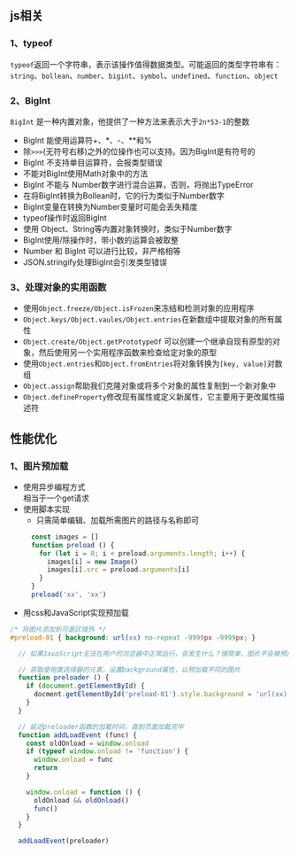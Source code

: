 ## js相关
### 1、typeof
`typeof`返回一个字符串，表示该操作值得数据类型。可能返回的类型字符串有：`string`、`bollean`、`number`、`bigint`、`symbol`、`undefined`、`function`、`object`

### 2、BigInt
`BigInt` 是一种内置对象，他提供了一种方法来表示大于`2n*53-1`的整数
* BigInt 能使用运算符+、*、-、**和%
* 除`>>>`(无符号右移)之外的位操作也可以支持。因为BigInt是有符号的
* BigInt 不支持单目运算符，会报类型错误
* 不能对BigInt使用Math对象中的方法
* BigInt 不能与 Number数字进行混合运算，否则，将抛出TypeError
* 在将BigInt转换为Bollean时，它的行为类似于Number数字
* BigInt变量在转换为Number变量时可能会丢失精度
* typeof操作时返回BigInt
* 使用 Object、String等内置对象转换时，类似于Number数字
* BigInt使用/除操作时，带小数的运算会被取整
* Number 和 BigInt 可以进行比较，非严格相等
* JSON.stringify处理BigInt会引发类型错误

### 3、处理对象的实用函数
* 使用`Object.freeze/Object.isFrozen`来冻结和检测对象的应用程序
* `Object.keys/Object.vaules/Object.entries`在新数组中提取对象的所有属性
* `Object.create/Object.getPrototypeOf` 可以创建一个继承自现有原型的对象，然后使用另一个实用程序函数来检查给定对象的原型
* 使用`Object.entries`和`Object.fromEntries`将对象转换为`[key, value]`对数组
* `Object.assign`帮助我们克隆对象或将多个对象的属性复制到一个新对象中
* `Object.defineProperty`修改现有属性或定义新属性，它主要用于更改属性描述符

## 性能优化
### 1、图片预加载
+ 使用异步编程方式  
  相当于一个get请求
+ 使用脚本实现
  - 只需简单编辑、加载所需图片的路径与名称即可
  ```js
    const images = []
    function preload () {
      for (let i = 0; i < preload.arguments.length; i++) {
        images[i] = new Image()
        images[i].src = preload.arguments[i]
      }
    }
    preload('xx', 'xx')
  ```
+ 用css和JavaScript实现预加载 
```css
/* 将图片添加到可是区域外 */
#preload-01 { background: url(xx) no-repeat -9999px -9999px; }
```
```js
  // 如果JavaScript无法在用户的浏览器中正常运行，会发生什么？很简单，图片不会被预加载，当页面调用图片时，正常显示即可

  // 获取使用类选择器的元素，设置background属性，以预加载不同的图片
  function preloader () {
    if (document.getElementById) {
      docment.getElementById('preload-01').style.background = 'url(xx) no-repeat -9999px -9999px;'
    }
  }

  // 延迟preloader函数的加载时间，直到页面加载完毕
  function addLoadEvent (func) {
    const oldOnload = window.onload 
    if (typeof window.onload != 'function') {
      window.onload = func
      return
    }

    window.onload = function () {
      oldOnload && oldOnload()
      func()
    }
  }

  addLoadEvent(preloader)
```
